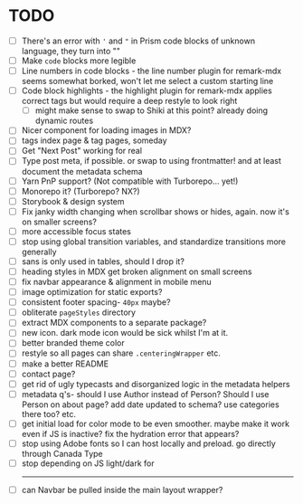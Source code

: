 # TODO

- [ ] There's an error with `'` and `"` in Prism code blocks of unknown language, they turn into &quot;&quot;
- [ ] Make `code` blocks more legible
- [ ] Line numbers in code blocks - the line number plugin for remark-mdx seems somewhat borked, won't let me select a custom starting line
- [ ] Code block highlights - the highlight plugin for remark-mdx applies correct tags but would require a deep restyle to look right
  - [ ] might make sense to swap to Shiki at this point? already doing dynamic routes
- [ ] Nicer component for loading images in MDX?
- [ ] tags index page & tag pages, someday
- [ ] Get "Next Post" working for real
- [ ] Type post meta, if possible. or swap to using frontmatter! and at least document the metadata schema
- [ ] Yarn PnP support? (Not compatible with Turborepo... yet!)
- [ ] Monorepo it? (Turborepo? NX?)
- [ ] Storybook & design system
- [ ] Fix janky width changing when scrollbar shows or hides, again. now it's on smaller screens?
- [ ] more accessible focus states
- [ ] stop using global transition variables, and standardize transitions more generally
- [ ] sans is only used in tables, should I drop it?
- [ ] heading styles in MDX get broken alignment on small screens
- [ ] fix navbar appearance & alignment in mobile menu
- [ ] image optimization for static exports?
- [ ] consistent footer spacing- `40px` maybe?
- [ ] obliterate `pageStyles` directory
- [ ] extract MDX components to a separate package?
- [ ] new icon. dark mode icon would be sick whilst I'm at it.
- [ ] better branded theme color
- [ ] restyle so all pages can share `.centeringWrapper` etc.
- [ ] make a better README
- [ ] contact page?
- [ ] get rid of ugly typecasts and disorganized logic in the metadata helpers
- [ ] metadata q's- should I use Author instead of Person? Should I use Person on about page? add date updated to schema? use categories there too? etc.
- [ ] get initial load for color mode to be even smoother. maybe make it work even if JS is inactive? fix the hydration error that appears?
- [ ] stop using Adobe fonts so I can host locally and preload. go directly through Canada Type
- [ ] stop depending on JS light/dark for <hr>
- [ ] can Navbar be pulled inside the main layout wrapper?
